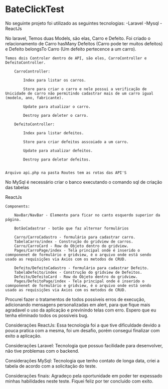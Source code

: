 # BateClickTest

No seguinte projeto foi utilizado as seguintes tecnologias:
-Laravel
-Mysql
-ReactJs

No laravel, 
    Temos duas Models, são elas, Carro e Defeito. Foi criado o relacionamento de Carro hasMany Defeitos (Carro pode ter muitos defeitos) e Defeito belongsTo Carro (Um defeito pertecence a um carro). 

    Temos dois Controler dentro de API, são eles, CarroController e DefeitoController.

        CarroController:
        
            Index para listar os carros.
            
            Store para criar o carro e nele possui a verificação de Unicidade de carro não permitindo cadastrar mais de um carro igual (modelo, ano, fabricante).
            
            Update para atualizar o carro.
            
            Destroy para deleter o carro.

        DefeitoController:

            Index para listar defeitos.
            
            Store para criar defeitos asscoiado a um carro.
            
            Update para atualizar defeitos.
            
            Destroy para deletar defeitos.


    Arquivo api.php na pasta Routes tem as rotas das API'S


No MySql é necessário criar o banco executando o comando sql de criação das tabelas

ReactJs

    Components:

        NavBar/NavBar - Elemento para ficar no canto esquerdo superior da página.

        BotãoCadastrar - botão que faz alternar formulários

        Carro/CarroCadastro - formulário para cadastrar carro.
        TabelaCarro/index - Construção do gridview de carros.
        Carro/CarroCard - Row do Objeto dentro do gridview.
        Pages/CarroPage/index - Tela principal onde é inserido o comnponenet de formulário e gridview, é o arquivo onde está sendo usado as requisições via Axios com os metodos de CRUD.

        Defeito/DefeitoCadastro - formulário para cadastrar Defeito.
        TabelaDefeito/index - Construção do gridview de Defeitos.
        Defeito/DefeitoCard - Row do Objeto dentro do gridview.
        Pages/DefeitoPage/index - Tela principal onde é inserido o comnponenet de formulário e gridview, é o arquivo onde está sendo usado as requisições via Axios com os metodos de CRUD.

Procurei fazer o tratamentos de todos possiveis erros de execução, adicionando mensagens personalizadas em alert, para que fique mais agradavel o uso da aplicação e previnindo telas com erro. Espero que eu tenha eliminado todos os possiveis bug.
 
Considerações ReactJs: Essa tecnologia foi a que tive dificuldade devido a pouca pratica com a mesma, foi um desafio, porém consegui finalizar com exito a aplicação.

Considerações Laravel: Tecnologia que possuo facilidade para desenvolver, não tive problemas com o backend.

Considerações MySql: Tecnologia que tenho contato de longa data, criei a tabela de acordo com a solicitação do teste.

Considerações finais: Agradeço pela oportunidade em poder ter expessado minhas habilidades neste teste. Fiquei feliz por ter concluido com exito. 





